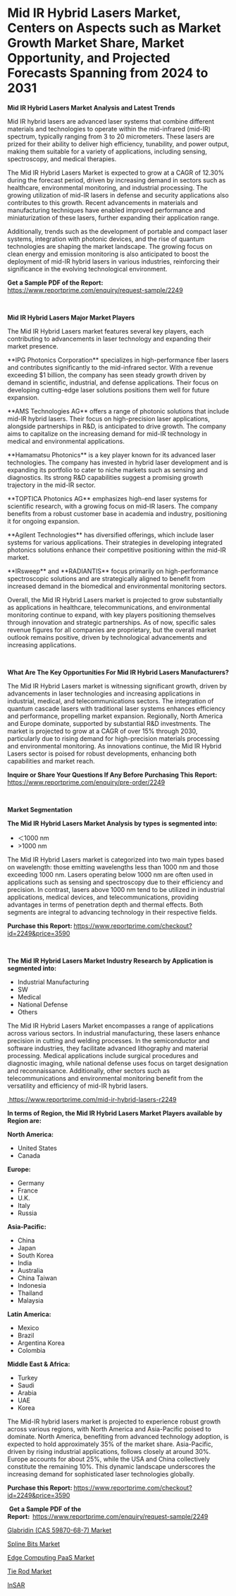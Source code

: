<p><h1>Mid IR Hybrid Lasers Market, Centers on Aspects such as Market Growth Market Share, Market Opportunity, and Projected Forecasts Spanning from 2024 to 2031</h1></p><p><strong>Mid IR Hybrid Lasers Market Analysis and Latest Trends</strong></p>
<p><p>Mid IR hybrid lasers are advanced laser systems that combine different materials and technologies to operate within the mid-infrared (mid-IR) spectrum, typically ranging from 3 to 20 micrometers. These lasers are prized for their ability to deliver high efficiency, tunability, and power output, making them suitable for a variety of applications, including sensing, spectroscopy, and medical therapies.</p><p>The Mid IR Hybrid Lasers Market is expected to grow at a CAGR of 12.30% during the forecast period, driven by increasing demand in sectors such as healthcare, environmental monitoring, and industrial processing. The growing utilization of mid-IR lasers in defense and security applications also contributes to this growth. Recent advancements in materials and manufacturing techniques have enabled improved performance and miniaturization of these lasers, further expanding their application range. </p><p>Additionally, trends such as the development of portable and compact laser systems, integration with photonic devices, and the rise of quantum technologies are shaping the market landscape. The growing focus on clean energy and emission monitoring is also anticipated to boost the deployment of mid-IR hybrid lasers in various industries, reinforcing their significance in the evolving technological environment.</p></p>
<p><strong>Get a Sample PDF of the Report:&nbsp;</strong> <a href="https://www.reportprime.com/enquiry/request-sample/2249">https://www.reportprime.com/enquiry/request-sample/2249</a></p>
<p>&nbsp;</p>
<p><strong>Mid IR Hybrid Lasers Major Market Players</strong></p>
<p><p>The Mid IR Hybrid Lasers market features several key players, each contributing to advancements in laser technology and expanding their market presence.</p><p>**IPG Photonics Corporation** specializes in high-performance fiber lasers and contributes significantly to the mid-infrared sector. With a revenue exceeding $1 billion, the company has seen steady growth driven by demand in scientific, industrial, and defense applications. Their focus on developing cutting-edge laser solutions positions them well for future expansion.</p><p>**AMS Technologies AG** offers a range of photonic solutions that include mid-IR hybrid lasers. Their focus on high-precision laser applications, alongside partnerships in R&D, is anticipated to drive growth. The company aims to capitalize on the increasing demand for mid-IR technology in medical and environmental applications.</p><p>**Hamamatsu Photonics** is a key player known for its advanced laser technologies. The company has invested in hybrid laser development and is expanding its portfolio to cater to niche markets such as sensing and diagnostics. Its strong R&D capabilities suggest a promising growth trajectory in the mid-IR sector.</p><p>**TOPTICA Photonics AG** emphasizes high-end laser systems for scientific research, with a growing focus on mid-IR lasers. The company benefits from a robust customer base in academia and industry, positioning it for ongoing expansion.</p><p>**Agilent Technologies** has diversified offerings, which include laser systems for various applications. Their strategies in developing integrated photonics solutions enhance their competitive positioning within the mid-IR market.</p><p>**IRsweep** and **RADIANTIS** focus primarily on high-performance spectroscopic solutions and are strategically aligned to benefit from increased demand in the biomedical and environmental monitoring sectors.</p><p>Overall, the Mid IR Hybrid Lasers market is projected to grow substantially as applications in healthcare, telecommunications, and environmental monitoring continue to expand, with key players positioning themselves through innovation and strategic partnerships. As of now, specific sales revenue figures for all companies are proprietary, but the overall market outlook remains positive, driven by technological advancements and increasing applications.</p></p>
<p>&nbsp;</p>
<p><strong>What Are The Key Opportunities For Mid IR Hybrid Lasers Manufacturers?</strong></p>
<p><p>The Mid IR Hybrid Lasers market is witnessing significant growth, driven by advancements in laser technologies and increasing applications in industrial, medical, and telecommunications sectors. The integration of quantum cascade lasers with traditional laser systems enhances efficiency and performance, propelling market expansion. Regionally, North America and Europe dominate, supported by substantial R&D investments. The market is projected to grow at a CAGR of over 15% through 2030, particularly due to rising demand for high-precision materials processing and environmental monitoring. As innovations continue, the Mid IR Hybrid Lasers sector is poised for robust developments, enhancing both capabilities and market reach.</p></p>
<p><strong>Inquire or Share Your Questions If Any Before Purchasing This Report:</strong> <a href="https://www.reportprime.com/enquiry/pre-order/2249">https://www.reportprime.com/enquiry/pre-order/2249</a></p>
<p>&nbsp;</p>
<p><strong>Market Segmentation</strong></p>
<p><strong>The Mid IR Hybrid Lasers Market Analysis by types is segmented into:</strong></p>
<p><ul><li>＜1000 nm</li><li>>1000 nm</li></ul></p>
<p><p>The Mid IR Hybrid Lasers market is categorized into two main types based on wavelength: those emitting wavelengths less than 1000 nm and those exceeding 1000 nm. Lasers operating below 1000 nm are often used in applications such as sensing and spectroscopy due to their efficiency and precision. In contrast, lasers above 1000 nm tend to be utilized in industrial applications, medical devices, and telecommunications, providing advantages in terms of penetration depth and thermal effects. Both segments are integral to advancing technology in their respective fields.</p></p>
<p><strong>Purchase this Report:&nbsp;</strong><a href="https://www.reportprime.com/checkout?id=2249&price=3590">https://www.reportprime.com/checkout?id=2249&price=3590</a></p>
<p>&nbsp;</p>
<p><strong>The Mid IR Hybrid Lasers Market Industry Research by Application is segmented into:</strong></p>
<p><ul><li>Industrial Manufacturing</li><li>SW</li><li>Medical</li><li>National Defense</li><li>Others</li></ul></p>
<p><p>The Mid IR Hybrid Lasers Market encompasses a range of applications across various sectors. In industrial manufacturing, these lasers enhance precision in cutting and welding processes. In the semiconductor and software industries, they facilitate advanced lithography and material processing. Medical applications include surgical procedures and diagnostic imaging, while national defense uses focus on target designation and reconnaissance. Additionally, other sectors such as telecommunications and environmental monitoring benefit from the versatility and efficiency of mid-IR hybrid lasers.</p></p>
<p><a href="https://www.reportprime.com/mid-ir-hybrid-lasers-r2249">&nbsp;https://www.reportprime.com/mid-ir-hybrid-lasers-r2249</a></p>
<p><strong>In terms of Region, the Mid IR Hybrid Lasers Market Players available by Region are:</strong></p>
<p>
    <p> <strong> North America: </strong>
        <ul>
            <li>United States</li>
            <li>Canada</li>
        </ul>
        </p> 
    <p> <strong> Europe: </strong>
        <ul>
            <li>Germany</li>
            <li>France</li>
            <li>U.K.</li>
            <li>Italy</li>
            <li>Russia</li>
        </ul>
        </p> 
    <p> <strong> Asia-Pacific: </strong>
        <ul>
            <li>China</li>
            <li>Japan</li>
            <li>South Korea</li>
            <li>India</li>
            <li>Australia</li>
            <li>China Taiwan</li>
            <li>Indonesia</li>
            <li>Thailand</li>
            <li>Malaysia</li>
        </ul>
        </p> 
    <p> <strong> Latin America: </strong>
        <ul>
            <li>Mexico</li>
            <li>Brazil</li>
            <li>Argentina Korea</li>
            <li>Colombia</li>
        </ul>
        </p> 
    <p> <strong> Middle East & Africa: </strong>
        <ul>
            <li>Turkey</li>
            <li>Saudi</li>
            <li>Arabia</li>
            <li>UAE</li>
            <li>Korea</li>
        </ul>
    </p>
    </p>
<p><p>The Mid-IR hybrid lasers market is projected to experience robust growth across various regions, with North America and Asia-Pacific poised to dominate. North America, benefiting from advanced technology adoption, is expected to hold approximately 35% of the market share. Asia-Pacific, driven by rising industrial applications, follows closely at around 30%. Europe accounts for about 25%, while the USA and China collectively constitute the remaining 10%. This dynamic landscape underscores the increasing demand for sophisticated laser technologies globally.</p></p>
<p><strong>Purchase this Report: </strong><a href="https://www.reportprime.com/checkout?id=2249&price=3590">https://www.reportprime.com/checkout?id=2249&price=3590</a></p>
<p>&nbsp;<strong>Get a Sample PDF of the Report:&nbsp;&nbsp;</strong><a href="https://www.reportprime.com/enquiry/request-sample/2249">https://www.reportprime.com/enquiry/request-sample/2249</a></p>
<p><strong></strong></p>
<p><p><a href="https://medium.com/@fredyyunianto_89084/glabridin-cas-59870-68-7-market-size-share-analysis-growth-trends-forecasts-2024-2031-f07cbb1e5d8b">Glabridin (CAS 59870-68-7) Market</a></p><p><a href="https://www.linkedin.com/pulse/spline-bits-market-growth-outlook-from-2024-2031-projecting-tbjbe?trackingId=W5mhVSFHQJC6TE5X3XVGQg%3D%3D">Spline Bits Market</a></p><p><a href="https://issuu.com/reportprime-2/docs/edge-computing-paas-market-size-203_e23267c24cdf6e">Edge Computing PaaS Market</a></p><p><a href="https://www.linkedin.com/pulse/tie-rod-market-strategic-insights-product-evolution-segmentation-ywjne?trackingId=YHB4yGVoQNevM5kvrtUPcQ%3D%3D">Tie Rod Market</a></p><p><a href="https://medium.com/@manuelmann1976/%E3%82%B0%E3%83%AD%E3%83%BC%E3%83%90%E3%83%ABinsar%E5%B8%82%E5%A0%B4%E5%88%86%E6%9E%90-%E4%B8%BB%E8%A6%81%E5%B8%82%E5%A0%B4%E5%8B%95%E5%90%91%E3%81%A8%E5%B0%86%E6%9D%A5%E3%81%AE%E4%BA%88%E6%B8%AC-2024%E5%B9%B4-2031%E5%B9%B4-657ab3007ffa?postPublishedType=initial">InSAR</a></p></p>